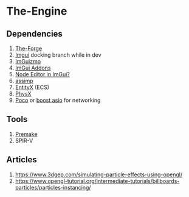 # The-Engine


## Dependencies

1. [The-Forge](https://github.com/ConfettiFX/The-Forge)
2. [Imgui](https://github.com/ocornut/imgui) docking branch while in dev
3. [ImGuizmo](https://github.com/CedricGuillemet/ImGuizmo)
4. [ImGui Addons](https://github.com/Flix01/imgui)
5. [Node Editor in ImGui?](https://github.com/thedmd/imgui-node-editor)
6. [assimp](https://github.com/assimp/assimp)
7. [EntityX](https://github.com/alecthomas/entityx) (ECS)
8. [PhysX](https://github.com/NVIDIAGameWorks/PhysX)
9. [Poco](https://github.com/pocoproject/poco) or [boost asio](http://think-async.com/Asio) for networking

## Tools

1. [Premake](https://github.com/premake/premake-core)
2. SPIR-V

## Articles
1. https://www.3dgep.com/simulating-particle-effects-using-opengl/
2. https://www.opengl-tutorial.org/intermediate-tutorials/billboards-particles/particles-instancing/

